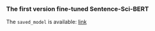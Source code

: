 ### The first version fine-tuned Sentence-Sci-BERT

The `saved_model` is available: [link](https://drive.google.com/drive/folders/15vj-HKlLUS4DNLXS3UEVCtai50T4oV7v?usp=sharing)
